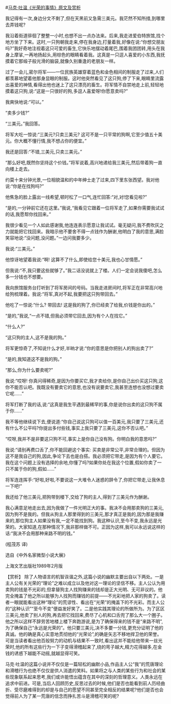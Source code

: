 #[马克·吐温《光荣的事情》原文及赏析](https://www.vrrw.net/wx/15458.html)

我记得有一次,身边分文不剩了,但在天黑前又急需三美元。我茫然不知所措,到哪里去弄钱呢?

我沿着街道徘徊了整整一小时,也想不出一点办法来。后来,我走进爱伯特旅馆,找个地方坐了下来。这时,一只狗朝我走来,停在我身边,打量着我,好像在说:“你想交朋友吗?”我好奇地注视着这只可爱的畜生,它快乐地摆动着尾巴,围着我团团转,用头在我身上摩挲,一再地扬起头,用棕色的眼睛看着我。这真是一只逗人喜爱的小东西,我抚摸着它那缎子般光滑的脑袋,就像久别重逢的老朋友一样。

过了一会儿,密尔将军——一位民族英雄穿着蓝色和金色相间的制服走了过来,人们都羡慕地望着他那身显眼的制服。这时他突然看见了这只狗,停了下来,眼睛里流露出喜爱的神情,看得出他也迷上了这只漂亮的畜生。将军情不自禁地走上前,轻轻地摸着这只狗,说:“这是一只很好的狗,多逗人喜爱呀!你愿意卖吗?”

我爽快地说:“可以。”

“卖多少钱?”

“三美元。”我回答。

将军大吃一惊说:“三美元?只卖三美元? 这可不是一只平常的狗啊,它至少值五十美元。你大概不懂行情,我不想占你的便宜。”

我还是回答:“不错,三美元,只卖三美元。”

“那么好吧,既然你坚持这个价钱。”将军说着,高兴地递给我三美元,然后带着狗一直向楼上走去。

约莫十来分钟光景,一位相貌温和的中年绅士走了过来,四下里东张西望。我对他说:“你是在找狗吗?”

他焦急的脸上露出一线希望,顿时松了一口气,连忙回答:“对,对!您看见啦?”

“是的,一分钟前它还在这里。”我说,“我看见它跟着一位将军走了,如果你需要我试试的话,我愿帮你找回来。”

我很少看见一个人如此感谢我,他连连表示愿意让我试试。毫无疑问,我不费吹灰之力就能把它找回来。我暗示他不要舍不得一点钱作为酬谢,他明白了我的意思,满脸笑容地说:“没问题,没问题。”一边问我要多少。

我说:“三美元。”

他惊讶地望着我说:“啊! 这算不了什么,即使给您十美元,我也心甘情愿。”

但我说:“不,我只要这些就够了。”我二话没说就上了楼。人们一定会说我傻吧,怎么多一分钱也不想要。

我向旅馆服务台打听到了将军房间的号码。当我走进房间时,将军正在非常高兴地给狗梳理着。我说:“将军,真对不起,我要把这只狗带回去。”

他吃了一惊说:“什么? 带回去! 这是我的狗了,你已经卖了给我,价钱是你出的。”

“是的,”我说,“一点不错,但我必须带它回去,因为有个人在找它。”

“什么人?”

“这只狗的主人,这不是我的狗。”

将军更惊奇了,不知说什么才好,半晌才说:“你的意思是你把别人的狗出卖了?”

“是的,我知道这不是我的狗。”

“那么,你为什么要卖呢?”

我说:“哎呀! 你真问得稀奇,是因为你要买它,我才卖给你,是你自己出价买这只狗,这你不能否认吧。我既没有要卖它的意思,也没有说要卖它,我甚至连想也没想过要卖它呢……”

将军打断了我的话,说:“这真是我生平遇到最稀罕的事,你是说你出卖的这只狗不属于你……”

我不等他继续说下去,便说道:“你自己说这只狗可以值一百美元,我只要了三美元,还有什么不公平吗?你提出多付些钱,事实上我只要了三美元,这你不否认吧。”

“哎呀,我并不是非要这只狗不可,事实上是你自己没有狗。你明白我的意思吗?”

我说:“请别再费口舌了,你不能回避这个事实: 买卖是非常公平,非常合理的。但因为这不是我自己的狗,因此,争论下去也是白搭。我必须把它带走,是因为有个人要它。我在这个问题上没有选择的余地,你懂了吗?如果你处在我这个位置,假如你卖了一只不属于你的狗,假如……”

将军连连挥手:“好啦,好啦,不要说这一大堆令人迷惑的辞令了,你把它带走,让我休息一下吧!”

我还给了他三美元,把狗带到楼下,交给了狗的主人,得到了三美元作为酬谢。

我心满意足地走出去,因为我做了一件光明正大的事。我决不会用那卖狗的三美元,因为狗不是我的。但我从狗主人那里得到的三美元,那才真正是我的,因为那是我赚来的,那位狗主人如果没有我,一定不能找到狗。我这种认识,至今不变,我永远是光荣的。大家知道,在那种情况下,我非那样做不可。正因为这样,我可以永远说这样的话:“我决不会用那种来路不明的钱。”

(程茂苏 译)

选自《中外名家微型小说大展》

上海文艺出版社1989年2月版



【赏析】 除了人物语言的机智诙谐之外,这篇小说的幽默主要出自以下两处。一是主人公有关光荣的“理论”之难以成立以及他对这一理论的坚信不移。主人公认为用卖狗的钱是不光彩的,但拿替狗主人找狗赚来的钱却是正大光明、无可非议的。他完全掩盖了他之所以能够为人找狗而赚钱的前提——不光彩地把人家的狗卖了。读者一眼就能看出这种“理论”的荒谬性、看出在“光荣”的掩盖下的不光彩。而主人公的“这种认识”“至今不变”便益发好笑了。二是他实践其理论的所做所为。为了区区三美元,他卖了别人的狗,再去把它找回来,费尽了心机和口舌兜了那么大一个圈子。他之所以这样不辞劳苦地楼上楼下奔跑游说,是为了确保得来的钱不是“来路不明”,为了确保自己“永远是光荣的”。他只要三美元,决不多要一分钱,更充分证明了他的真诚。他的确是真心实意地贯彻他的“光荣论”,的确是矢志不移地捍卫他的荣誉。可是当读者看出他百般努力的动机与结果不一致时,看出这并不能给他带来一丝光荣时,他的所有这些行为一下子变得滑稽起来了,绕的弯子越大,精力花得越多,在金钱的诱惑下越能不动摇,就越显得可笑。

马克·吐温的这篇小说并不仅仅是一篇轻松的幽默小品,作品主人公“我”的荒唐理论和滑稽行为也绝不仅仅是供人消遣的笑料。如果将之与人类的某些行为和社会的某些现象联系起来思考,我们或许能悟出蕴含在其中的深刻的哲理意义。人类永远在追求中前进。可是,当后人回顾历史,反思过去的时候,他们是否也能看到前人历经曲折、受尽磨难得到的却是与自己的愿望不同甚至完全相反的结果呢?他们是否也会觉得前人为了某一荒唐的信念而挣扎苦斗是滑稽可笑的呢?

